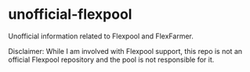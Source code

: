 # unofficial-flexpool
Unofficial information related to Flexpool and FlexFarmer. 

Disclaimer: While I am involved with Flexpool support, this repo is not an official Flexpool repository and the pool is not responsible for it. 
